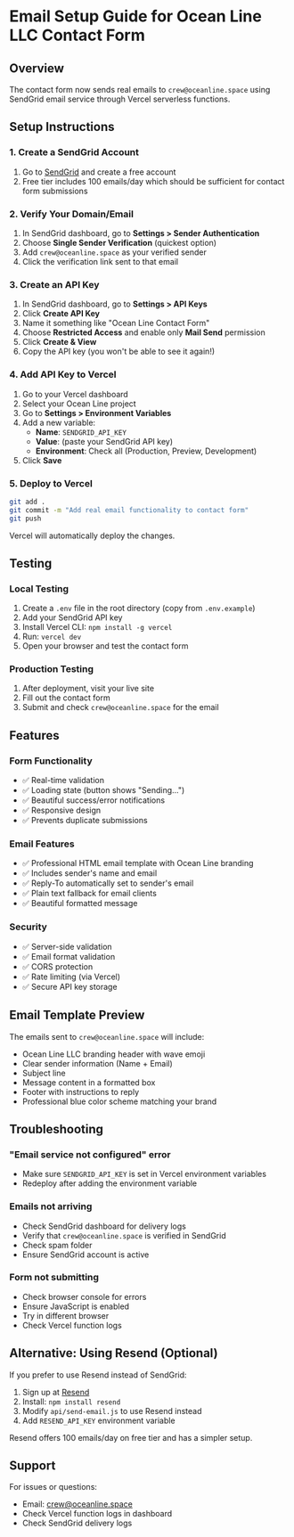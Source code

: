 # Email Setup Guide for Ocean Line LLC Contact Form

## Overview
The contact form now sends real emails to `crew@oceanline.space` using SendGrid email service through Vercel serverless functions.

## Setup Instructions

### 1. Create a SendGrid Account
1. Go to [SendGrid](https://sendgrid.com/) and create a free account
2. Free tier includes 100 emails/day which should be sufficient for contact form submissions

### 2. Verify Your Domain/Email
1. In SendGrid dashboard, go to **Settings > Sender Authentication**
2. Choose **Single Sender Verification** (quickest option)
3. Add `crew@oceanline.space` as your verified sender
4. Click the verification link sent to that email

### 3. Create an API Key
1. In SendGrid dashboard, go to **Settings > API Keys**
2. Click **Create API Key**
3. Name it something like "Ocean Line Contact Form"
4. Choose **Restricted Access** and enable only **Mail Send** permission
5. Click **Create & View**
6. Copy the API key (you won't be able to see it again!)

### 4. Add API Key to Vercel
1. Go to your Vercel dashboard
2. Select your Ocean Line project
3. Go to **Settings > Environment Variables**
4. Add a new variable:
   - **Name**: `SENDGRID_API_KEY`
   - **Value**: (paste your SendGrid API key)
   - **Environment**: Check all (Production, Preview, Development)
5. Click **Save**

### 5. Deploy to Vercel
```bash
git add .
git commit -m "Add real email functionality to contact form"
git push
```

Vercel will automatically deploy the changes.

## Testing

### Local Testing
1. Create a `.env` file in the root directory (copy from `.env.example`)
2. Add your SendGrid API key
3. Install Vercel CLI: `npm install -g vercel`
4. Run: `vercel dev`
5. Open your browser and test the contact form

### Production Testing
1. After deployment, visit your live site
2. Fill out the contact form
3. Submit and check `crew@oceanline.space` for the email

## Features

### Form Functionality
- ✅ Real-time validation
- ✅ Loading state (button shows "Sending...")
- ✅ Beautiful success/error notifications
- ✅ Responsive design
- ✅ Prevents duplicate submissions

### Email Features
- ✅ Professional HTML email template with Ocean Line branding
- ✅ Includes sender's name and email
- ✅ Reply-To automatically set to sender's email
- ✅ Plain text fallback for email clients
- ✅ Beautiful formatted message

### Security
- ✅ Server-side validation
- ✅ Email format validation
- ✅ CORS protection
- ✅ Rate limiting (via Vercel)
- ✅ Secure API key storage

## Email Template Preview

The emails sent to `crew@oceanline.space` will include:
- Ocean Line LLC branding header with wave emoji
- Clear sender information (Name + Email)
- Subject line
- Message content in a formatted box
- Footer with instructions to reply
- Professional blue color scheme matching your brand

## Troubleshooting

### "Email service not configured" error
- Make sure `SENDGRID_API_KEY` is set in Vercel environment variables
- Redeploy after adding the environment variable

### Emails not arriving
- Check SendGrid dashboard for delivery logs
- Verify that `crew@oceanline.space` is verified in SendGrid
- Check spam folder
- Ensure SendGrid account is active

### Form not submitting
- Check browser console for errors
- Ensure JavaScript is enabled
- Try in different browser
- Check Vercel function logs

## Alternative: Using Resend (Optional)

If you prefer to use Resend instead of SendGrid:

1. Sign up at [Resend](https://resend.com/)
2. Install: `npm install resend`
3. Modify `api/send-email.js` to use Resend instead
4. Add `RESEND_API_KEY` environment variable

Resend offers 100 emails/day on free tier and has a simpler setup.

## Support

For issues or questions:
- Email: crew@oceanline.space
- Check Vercel function logs in dashboard
- Check SendGrid delivery logs

